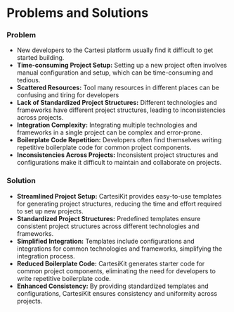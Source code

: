# Problems and Solutions

### **Problem**

* New developers to the Cartesi platform usually find it difficult to get started building.
* **Time-consuming Project Setup:** Setting up a new project often involves manual configuration and setup, which can be time-consuming and tedious.
* **Scattered Resources:** Tool many resources in different places can be confusing and tiring for developers
* **Lack of Standardized Project Structures:** Different technologies and frameworks have different project structures, leading to inconsistencies across projects.
* **Integration Complexity:** Integrating multiple technologies and frameworks in a single project can be complex and error-prone.
* **Boilerplate Code Repetition:** Developers often find themselves writing repetitive boilerplate code for common project components.
* **Inconsistencies Across Projects:** Inconsistent project structures and configurations make it difficult to maintain and collaborate on projects.

### **Solution**

* **Streamlined Project Setup:** CartesiKit provides easy-to-use templates for generating project structures, reducing the time and effort required to set up new projects.
* **Standardized Project Structures:** Predefined templates ensure consistent project structures across different technologies and frameworks.
* **Simplified Integration:** Templates include configurations and integrations for common technologies and frameworks, simplifying the integration process.
* **Reduced Boilerplate Code:** CartesiKit generates starter code for common project components, eliminating the need for developers to write repetitive boilerplate code.
* **Enhanced Consistency:** By providing standardized templates and configurations, CartesiKit ensures consistency and uniformity across projects.

